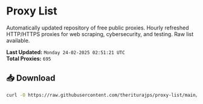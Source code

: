 # Proxy List

Automatically updated repository of free public proxies. Hourly refreshed HTTP/HTTPS proxies for web scraping, cybersecurity, and testing. Raw list available.

**Last Updated:** `Monday 24-02-2025 02:51:21 UTC`  
**Total Proxies:** `695`

## 📥 Download
```bash
curl -O https://raw.githubusercontent.com/theriturajps/proxy-list/main/proxies.txt
